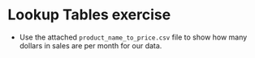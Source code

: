 # Lookup Tables exercise

* Use the attached `product_name_to_price.csv` file to show how many dollars in sales are per month for our data.
